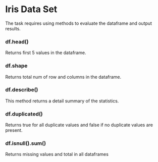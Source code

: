 
# Iris  Data Set

The task requires using methods to evaluate the dataframe and output results.

### df.head()
Returns first 5 values in the dataframe.

### df.shape
 Returns total num of row and columns in the dataframe.

### df.describe()
This method returns a detail summary of the statistics.

### df.duplicated()
Returns true for all  duplicate values and false if no duplicate values are present.

### df.isnull().sum()
Returns missing values and total in all  dataframes
